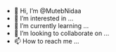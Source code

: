 - 👋 Hi, I’m @MutebNidaa
- 👀 I’m interested in ...
- 🌱 I’m currently learning ...
- 💞️ I’m looking to collaborate on ...
- 📫 How to reach me ...

<!---
MutebNidaa/MutebNidaa is a ✨ special ✨ repository because its `README.md` (this file) appears on your GitHub profile.
You can click the Preview link to take a look at your changes.
--->

